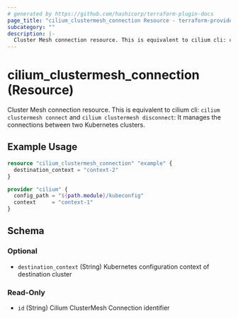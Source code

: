 ```yaml
---
# generated by https://github.com/hashicorp/terraform-plugin-docs
page_title: "cilium_clustermesh_connection Resource - terraform-provider-cilium"
subcategory: ""
description: |-
  Cluster Mesh connection resource. This is equivalent to cilium cli: cilium clustermesh connect and cilium clustermesh disconnect: It manages the connections between two Kubernetes clusters.
---
```


# cilium_clustermesh_connection (Resource)

Cluster Mesh connection resource. This is equivalent to cilium cli: `cilium clustermesh connect` and `cilium clustermesh disconnect`: It manages the connections between two Kubernetes clusters.

## Example Usage

```terraform
resource "cilium_clustermesh_connection" "example" {
  destination_context = "context-2"
}

provider "cilium" {
  config_path = "${path.module}/kubeconfig"
  context     = "context-1"
}
```

<!-- schema generated by tfplugindocs -->

## Schema

### Optional

- `destination_context` (String) Kubernetes configuration context of destination cluster

### Read-Only

- `id` (String) Cilium ClusterMesh Connection identifier
